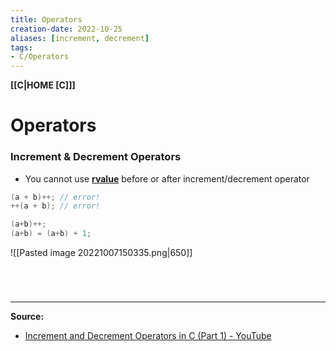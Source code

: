 ```yaml
---
title: Operators
creation-date: 2022-10-25
aliases: [increment, decrement]
tags:
- C/Operators
---
```

**[[C|HOME [C]]]**

# Operators
### Increment & Decrement Operators
- You cannot use **[rvalue](Cleftrightvalue.md)** before or after increment/decrement operator
```C
(a + b)++; // error!
++(a + b); // error!

(a+b)++;
(a+b) = (a+b) + 1;
```
![[Pasted image 20221007150335.png|650]]

<br>

# 
---
**Source:**
- [Increment and Decrement Operators in C (Part 1) - YouTube](https://www.youtube.com/watch?v=Lpo1QYsuAmM&list=PLBlnK6fEyqRhX6r2uhhlubuF5QextdCSM&index=25)